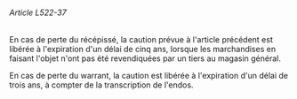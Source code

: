 ###### Article L522-37

En cas de perte du récépissé, la caution prévue à l'article précédent est libérée à l'expiration d'un délai de cinq ans, lorsque les marchandises en faisant l'objet n'ont pas été revendiquées par un tiers au magasin général.

En cas de perte du warrant, la caution est libérée à l'expiration d'un délai de trois ans, à compter de la transcription de l'endos.

